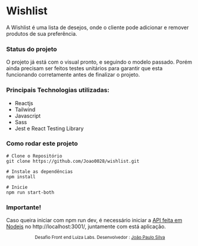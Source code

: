 # Wishlist
A Wishlist é uma lista de desejos, onde o cliente pode adicionar e remover produtos de sua preferência.


### Status do projeto
O projeto já está com o visual pronto, e seguindo o modelo passado. Porém ainda precisam ser feitos testes unitários para garantir que esta funcionando corretamente antes de finalizar o projeto.

### Principais Technologias utilizadas:
- Reactjs
- Tailwind
- Javascript
- Sass
- Jest e React Testing Library

### Como rodar este projeto

```
# Clone o Repositório
git clone https://github.com/Joao0028/wishlist.git
```

```
# Instale as dependências
npm install
```

```
# Inicie
npm run start-both
```

### Importante!
Caso queira iniciar com npm run dev, é necessário iniciar a <a href="https://github.com/Joao0028/api-wishlist" target="_blank">API feita em Nodejs</a> no http://localhost:3001/, juntamente com está aplicação.

<div align="center">
  <sub>Desafio Front end Luiza Labs. Desenvolvedor :
    <a href="https://github.com/Joao0028">João Paulo Silva</a>
  </sub>
</div>
